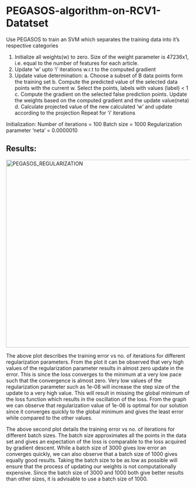 # PEGASOS-algorithm-on-RCV1-Datatset
Use PEGASOS to train an SVM which separates the training data into it’s respective categories

1. Initialize all weights(w) to zero. Size of the weight parameter is 47236x1, i.e. equal to the number of features for each article.
2. Update ‘w’ upto ‘i’ iterations w.r.t to the computed gradient
3. Update value determination:
    a. Choose a subset of B data points form the training set
    b. Compute the predicted value of the selected data points with the current w. Select the points, labels with values              (label<predicted value>) < 1
    c. Compute the gradient on the selected false prediction points. Update the weights based on the computed gradient and the update value(neta)
    d. Calculate projected value of the new calculated ‘w’ and update according to the projection Repeat for ‘i’ iterations

Initialization:
Number of iterations = 100
Batch size = 1000
Regularization parameter ‘neta’ = 0.0000010

## Results:

<img width="514" alt="PEGASOS_REGULARIZATION" src="https://user-images.githubusercontent.com/43916672/63936274-0ed3e000-ca7d-11e9-98b9-e164423ba344.png">

The above plot describes the training error vs no. of iterations for different regularization parameters.
From the plot it can be observed that very high values of the regularization parameter results in almost zero update in the error. This is since the loss converges to the minimum at a very low pace such that the convergence is almost zero.
Very low values of the regularization parameter such as 1e-08 will increase the step size of the update to a very high value. This will result in missing the global minimum of the loss function which results in the oscillation of the loss.
From the graph we can observe that regularization value of 1e-06 is optimal for our solution since it converges quickly to the global minimum and gives the least error while compared to the other values.

The above second plot details the training error vs no. of iterations for different batch sizes. The batch size approximates all the points in the data set and gives an expectation of the loss is comparable to the loss acquired by gradient descent.
While a batch size of 3000 gives low error an converges quickly, we can also observe that a batch size of 1000 gives equally good results. Taking the batch size to be as low as possible will ensure that the process of updating our weights is not computationally expensive. Since the batch size of 3000 and 1000 both give better results than other sizes, it is advisable to use a batch size of 1000.
